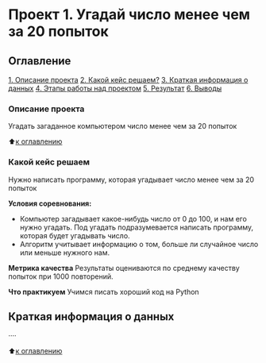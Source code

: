 # Проект 1. Угадай число менее чем за 20 попыток

## Оглавление
[1. Описание проекта](https://github.com/JNeverova/JNeverova_data_science/tree/main/project_1/readme.md#Описание-проекта)
[2. Какой кейс решаем?](https://github.com/JNeverova/JNeverova_data_science/tree/main/project_1/readme.md#Какой-кейс-решаем)
[3. Краткая информация о данных](https://github.com/JNeverova/JNeverova_data_science/tree/main/project_1/readme.md#краткая-информация-о-данных)
[4. Этапы работы над проектом](https://github.com/JNeverova/JNeverova_data_science/tree/main/project_1/readme.md#этапы-работы-над-проектом)
[5. Результат](https://github.com/JNeverova/JNeverova_data_science/tree/main/project_1/readme.md#результат)
[6. Выводы](https://github.com/JNeverova/JNeverova_data_science/tree/main/project_1/readme.md#выводы)

### Описание проекта
Угадать загаданное компьютером число менее чем за 20 попыток

:arrow_up:[к оглавлению](https://github.com/JNeverova/JNeverova_data_science/tree/main/project_1/readme.md#Оглавление)

### Какой кейс решаем
Нужно написать программу, которая угадывает число менее чем за 20 попыток

**Условия соревнования:**
- Компьютер загадывает какое-нибудь число от 0 до 100, и нам его нужно угадать. Под угадать подразумевается написать программу, которая будет угадывать число.
- Алгоритм учитывает информацию о том, больше ли случайное число или меньше нужного нам.

**Метрика качества**
Результаты оцениваются по среднему качеству попыток при 1000 повторений.

**Что практикуем**
Учимся писать хороший код на Python

## Краткая информация о данных
····

:arrow_up:[к оглавлению](https://github.com/JNeverova/JNeverova_data_science/tree/main/project_1/readme.md#Оглавление)